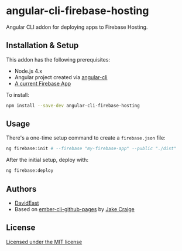 # angular-cli-firebase-hosting

Angular CLI addon for deploying apps to Firebase Hosting.

## Installation & Setup

This addon has the following prerequisites:

- Node.js 4.x
- Angular project created via [angular-cli](https://github.com/angular/angular-cli)
- [A current Firebase App](https://firebase.com/)

To install:

```sh
npm install --save-dev angular-cli-firebase-hosting
```

## Usage

There's a one-time setup command to create a `firebase.json` file:

```sh
ng firebase:init # --firebase "my-firebase-app" --public "./dist"
```

After the initial setup, deploy with:

```sh
ng firebase:deploy
```

## Authors

- [DavidEast](http://twitter.com/_davideast)
- Based on [ember-cli-github-pages](https://github.com/poetic/ember-cli-github-pages) by [Jake Craige](http://twitter.com/jakecraige)

## License

[Licensed under the MIT license](http://www.opensource.org/licenses/mit-license.php)
